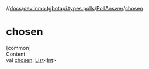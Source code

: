 //[docs](../../../index.md)/[dev.inmo.tgbotapi.types.polls](../index.md)/[PollAnswer](index.md)/[chosen](chosen.md)



# chosen  
[common]  
Content  
val [chosen](chosen.md): [List](https://kotlinlang.org/api/latest/jvm/stdlib/kotlin.collections/-list/index.html)<[Int](https://kotlinlang.org/api/latest/jvm/stdlib/kotlin/-int/index.html)>  



